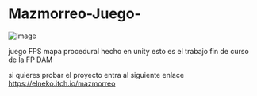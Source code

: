 # Mazmorreo-Juego-
![image](https://user-images.githubusercontent.com/96696655/177060140-984fe514-cfe9-456d-ace7-df455d0c62fb.png)

juego FPS mapa procedural hecho en unity
esto es el trabajo fin de curso de la FP DAM 

si quieres probar el proyecto entra al siguiente enlace
https://elneko.itch.io/mazmorreo
